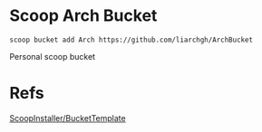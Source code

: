 # Scoop Arch Bucket

`scoop bucket add Arch https://github.com/liarchgh/ArchBucket`

Personal scoop bucket

# Refs

[ScoopInstaller/BucketTemplate](https://github.com/ScoopInstaller/BucketTemplate)

